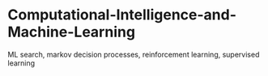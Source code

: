# Computational-Intelligence-and-Machine-Learning
ML  search, markov decision processes, reinforcement learning, supervised learning
